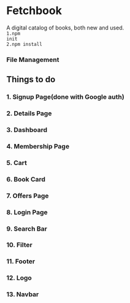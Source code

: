 # Fetchbook
A digital catalog of books, both new and used.<br>
<code>1.npm init</code><br>
<code>2.npm install</code><br>

### File Management

## Things to do
<h3>1. Signup Page(done with Google auth)</h3>
<h3>2. Details Page</h3>
<h3>3. Dashboard</h3>
<h3>4. Membership Page</h3>
<h3>5. Cart</h3>
<h3>6. Book Card</h3>
<h3>7. Offers Page</h3>
<h3>8. Login Page</h3>
<h3>9. Search Bar</h3>
<h3>10. Filter</h3>
<h3>11. Footer</h3>
<h3>12. Logo</h3>
<h3>13. Navbar</h3>
